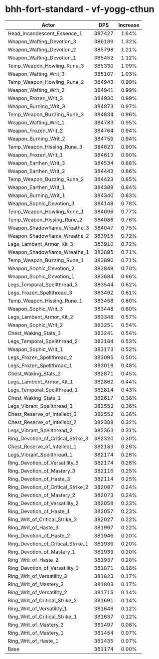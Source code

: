# bhh-fort-standard - vf-yogg-cthun
| Actor | DPS | Increase |
|---|:---:|:---:|
|Head_Incandescent_Essence_1|387427|1.64%|
|Weapon_Wafting_Devotion_3|386189|1.32%|
|Weapon_Wafting_Devotion_2|385798|1.21%|
|Weapon_Wafting_Devotion_1|385452|1.12%|
|Temp_Weapon_Howling_Rune_3|385330|1.09%|
|Weapon_Wafting_Writ_3|385107|1.03%|
|Temp_Weapon_Howling_Rune_2|384943|0.99%|
|Weapon_Wafting_Writ_2|384941|0.99%|
|Weapon_Frozen_Writ_3|384930|0.99%|
|Weapon_Burning_Writ_3|384873|0.97%|
|Temp_Weapon_Buzzing_Rune_3|384834|0.96%|
|Weapon_Wafting_Writ_1|384783|0.95%|
|Weapon_Frozen_Writ_2|384764|0.94%|
|Weapon_Burning_Writ_2|384759|0.94%|
|Temp_Weapon_Hissing_Rune_3|384623|0.90%|
|Weapon_Frozen_Writ_1|384613|0.90%|
|Weapon_Earthen_Writ_3|384534|0.88%|
|Weapon_Earthen_Writ_2|384443|0.86%|
|Temp_Weapon_Buzzing_Rune_2|384423|0.85%|
|Weapon_Earthen_Writ_1|384389|0.84%|
|Weapon_Burning_Writ_1|384340|0.83%|
|Weapon_Sophic_Devotion_3|384148|0.78%|
|Temp_Weapon_Howling_Rune_1|384096|0.77%|
|Temp_Weapon_Hissing_Rune_2|384086|0.76%|
|Weapon_Shadowflame_Wreathe_3|384047|0.75%|
|Weapon_Shadowflame_Wreathe_2|383915|0.72%|
|Legs_Lambent_Armor_Kit_3|383910|0.72%|
|Weapon_Shadowflame_Wreathe_1|383895|0.71%|
|Temp_Weapon_Buzzing_Rune_1|383890|0.71%|
|Weapon_Sophic_Devotion_2|383848|0.70%|
|Weapon_Sophic_Devotion_1|383684|0.66%|
|Legs_Temporal_Spellthread_3|383544|0.62%|
|Legs_Frozen_Spellthread_3|383492|0.61%|
|Temp_Weapon_Hissing_Rune_1|383458|0.60%|
|Weapon_Sophic_Writ_3|383448|0.60%|
|Legs_Lambent_Armor_Kit_2|383348|0.57%|
|Weapon_Sophic_Writ_2|383251|0.54%|
|Chest_Waking_Stats_3|383241|0.54%|
|Legs_Temporal_Spellthread_2|383184|0.53%|
|Weapon_Sophic_Writ_1|383173|0.52%|
|Legs_Frozen_Spellthread_2|383095|0.50%|
|Legs_Frozen_Spellthread_1|383018|0.48%|
|Chest_Waking_Stats_2|382871|0.45%|
|Legs_Lambent_Armor_Kit_1|382862|0.44%|
|Legs_Temporal_Spellthread_1|382814|0.43%|
|Chest_Waking_Stats_1|382617|0.38%|
|Legs_Vibrant_Spellthread_3|382553|0.36%|
|Chest_Reserve_of_Intellect_3|382552|0.36%|
|Chest_Reserve_of_Intellect_2|382388|0.32%|
|Legs_Vibrant_Spellthread_2|382363|0.31%|
|Ring_Devotion_of_Critical_Strike_3|382320|0.30%|
|Chest_Reserve_of_Intellect_1|382183|0.26%|
|Legs_Vibrant_Spellthread_1|382174|0.26%|
|Ring_Devotion_of_Versatility_3|382174|0.26%|
|Ring_Devotion_of_Mastery_3|382116|0.25%|
|Ring_Devotion_of_Haste_3|382114|0.25%|
|Ring_Devotion_of_Critical_Strike_2|382087|0.24%|
|Ring_Devotion_of_Mastery_2|382073|0.24%|
|Ring_Devotion_of_Versatility_2|382058|0.23%|
|Ring_Devotion_of_Haste_1|382057|0.23%|
|Ring_Writ_of_Critical_Strike_3|382027|0.22%|
|Ring_Writ_of_Haste_3|381997|0.22%|
|Ring_Devotion_of_Haste_2|381946|0.20%|
|Ring_Devotion_of_Critical_Strike_1|381939|0.20%|
|Ring_Devotion_of_Mastery_1|381939|0.20%|
|Ring_Writ_of_Haste_2|381937|0.20%|
|Ring_Devotion_of_Versatility_1|381871|0.18%|
|Ring_Writ_of_Versatility_3|381823|0.17%|
|Ring_Writ_of_Mastery_3|381803|0.17%|
|Ring_Writ_of_Versatility_2|381715|0.14%|
|Ring_Writ_of_Critical_Strike_2|381691|0.14%|
|Ring_Writ_of_Versatility_1|381649|0.12%|
|Ring_Writ_of_Critical_Strike_1|381637|0.12%|
|Ring_Writ_of_Mastery_2|381497|0.08%|
|Ring_Writ_of_Mastery_1|381454|0.07%|
|Ring_Writ_of_Haste_1|381435|0.07%|
|Base|381174|0.00%|
